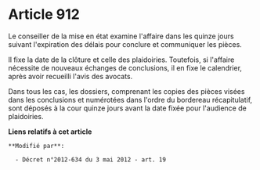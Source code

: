 # Article 912

Le conseiller de la mise en état examine l'affaire dans les quinze jours suivant l'expiration des délais pour conclure et
communiquer les pièces. 

Il fixe la date de la clôture et celle des plaidoiries. Toutefois, si l'affaire nécessite de nouveaux échanges de
conclusions, il en fixe le calendrier, après avoir recueilli l'avis des avocats. 

Dans tous les cas, les dossiers, comprenant les copies des pièces visées dans les conclusions et numérotées dans l'ordre du
bordereau récapitulatif, sont déposés à la cour quinze jours avant la date fixée pour l'audience de plaidoiries.

**Liens relatifs à cet article**

	**Modifié par**:

	  - Décret n°2012-634 du 3 mai 2012 - art. 19
